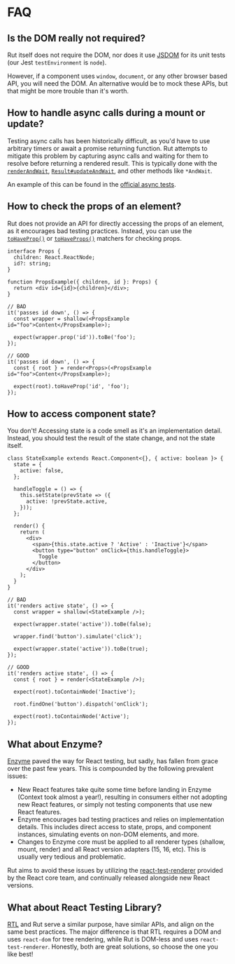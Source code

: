 # FAQ

## Is the DOM really not required?

Rut itself does not require the DOM, nor does it use [JSDOM](https://github.com/jsdom/jsdom) for its
unit tests (our Jest `testEnvironment` is `node`).

However, if a component uses `window`, `document`, or any other browser based API, you will need the
DOM. An alternative would be to mock these APIs, but that might be more trouble than it's worth.

## How to handle async calls during a mount or update?

Testing async calls has been historically difficult, as you'd have to use arbitrary timers or await
a promise returning function. Rut attempts to mitigate this problem by capturing async calls and
waiting for them to resolve before returning a rendered result. This is typically done with the
[`renderAndWait`](./api.md#renderandwait), [`Result#updateAndWait`](./api/result.md#updateandwait),
and other methods like `*AndWait`.

An example of this can be found in the
[official async tests](https://github.com/milesj/rut/blob/master/packages/rut/tests/examples/async.test.tsx).

## How to check the props of an element?

Rut does not provide an API for directly accessing the props of an element, as it encourages bad
testing practices. Instead, you can use the [`toHaveProp()`](./matchers.md#toHaveProp) or
[`toHaveProps()`](./matchers.md#toHaveProps) matchers for checking props.

```tsx
interface Props {
  children: React.ReactNode;
  id?: string;
}

function PropsExample({ children, id }: Props) {
  return <div id={id}>{children}</div>;
}

// BAD
it('passes id down', () => {
  const wrapper = shallow(<PropsExample id="foo">Content</PropsExample>);

  expect(wrapper.prop('id')).toBe('foo');
});

// GOOD
it('passes id down', () => {
  const { root } = render<Props>(<PropsExample id="foo">Content</PropsExample>);

  expect(root).toHaveProp('id', 'foo');
});
```

## How to access component state?

You don't! Accessing state is a code smell as it's an implementation detail. Instead, you should
test the result of the state change, and not the state itself.

```tsx
class StateExample extends React.Component<{}, { active: boolean }> {
  state = {
    active: false,
  };

  handleToggle = () => {
    this.setState(prevState => ({
      active: !prevState.active,
    }));
  };

  render() {
    return (
      <div>
        <span>{this.state.active ? 'Active' : 'Inactive'}</span>
        <button type="button" onClick={this.handleToggle}>
          Toggle
        </button>
      </div>
    );
  }
}

// BAD
it('renders active state', () => {
  const wrapper = shallow(<StateExample />);

  expect(wrapper.state('active')).toBe(false);

  wrapper.find('button').simulate('click');

  expect(wrapper.state('active')).toBe(true);
});

// GOOD
it('renders active state', () => {
  const { root } = render(<StateExample />);

  expect(root).toContainNode('Inactive');

  root.findOne('button').dispatch('onClick');

  expect(root).toContainNode('Active');
});
```

## What about Enzyme?

[Enzyme](https://github.com/airbnb/enzyme) paved the way for React testing, but sadly, has fallen
from grace over the past few years. This is compounded by the following prevalent issues:

- New React features take quite some time before landing in Enzyme (Context took almost a year!),
  resulting in consumers either not adopting new React features, or simply not testing components
  that use new React features.
- Enzyme encourages bad testing practices and relies on implementation details. This includes direct
  access to state, props, and component instances, simulating events on non-DOM elements, and more.
- Changes to Enzyme core must be applied to all renderer types (shallow, mount, render) and all
  React version adapters (15, 16, etc). This is usually very tedious and problematic.

Rut aims to avoid these issues by utilizing the
[react-test-renderer](https://reactjs.org/docs/test-renderer.html) provided by the React core team,
and continually released alongside new React versions.

## What about React Testing Library?

[RTL](https://testing-library.com/docs/react-testing-library/intro) and Rut serve a similar purpose,
have similar APIs, and align on the same best practices. The major difference is that RTL requires a
DOM and uses `react-dom` for tree rendering, while Rut is DOM-less and uses `react-test-renderer`.
Honestly, both are great solutions, so choose the one you like best!
